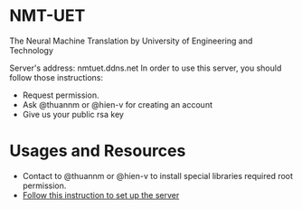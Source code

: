 # NMT-UET
The Neural Machine Translation by University of Engineering and Technology

Server's address: nmtuet.ddns.net
In order to use this server, you should follow those instructions:
  - Request permission.
  - Ask @thuannm or @hien-v for creating an account
  - Give us your public rsa key
  
  
# Usages and Resources
- Contact to @thuannm or @hien-v to install special libraries required root permission.
- [Follow this instruction to set up the server](./Instructions/Resources_and_Tools.md)



